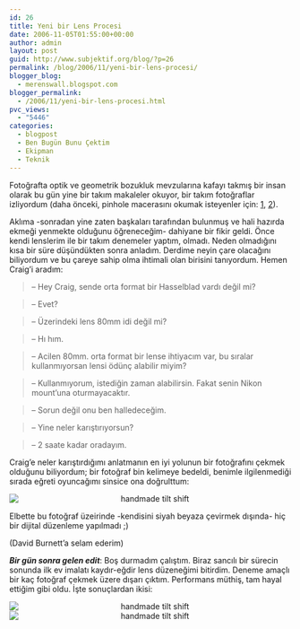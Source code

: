 ```yaml
---
id: 26
title: Yeni bir Lens Procesi
date: 2006-11-05T01:55:00+00:00
author: admin
layout: post
guid: http://www.subjektif.org/blog/?p=26
permalink: /blog/2006/11/yeni-bir-lens-procesi/
blogger_blog:
  - merenswall.blogspot.com
blogger_permalink:
  - /2006/11/yeni-bir-lens-procesi.html
pvc_views:
  - "5446"
categories:
  - blogpost
  - Ben Bugün Bunu Çektim
  - Ekipman
  - Teknik
---
```

Fotoğrafta optik ve geometrik bozukluk mevzularına kafayı takmış bir insan olarak bu gün yine bir takım makaleler okuyor, bir takım fotoğraflar izliyordum (daha önceki, pinhole macerasını okumak isteyenler için: [1](http://meren.org/blog/2006/06/pinhole.html), [2](http://meren.org/blog/2006/06/nikon-d70-ile-pinhole.html)).

Aklıma -sonradan yine zaten başkaları tarafından bulunmuş ve hali hazırda ekmeği yenmekte olduğunu öğreneceğim- dahiyane bir fikir geldi. Önce kendi lenslerim ile bir takım denemeler yaptım, olmadı. Neden olmadığını kısa bir süre düşündükten sonra anladım. Derdime neyin çare olacağını biliyordum ve bu çareye sahip olma ihtimali olan birisini tanıyordum. Hemen Craig&#8217;i aradım:

> &#8211; Hey Craig, sende orta format bir Hasselblad vardı değil mi?
  
> &#8211; Evet?
  
> &#8211; Üzerindeki lens 80mm idi değil mi?
  
> &#8211; Hı hım.
  
> &#8211; Acilen 80mm. orta format bir lense ihtiyacım var, bu sıralar kullanmıyorsan lensi ödünç alabilir miyim?
  
> &#8211; Kullanmıyorum, istediğin zaman alabilirsin. Fakat senin Nikon mount&#8217;una oturmayacaktır.
  
> &#8211; Sorun değil onu ben halledeceğim.
  
> &#8211; Yine neler karıştırıyorsun?
  
> &#8211; 2 saate kadar oradayım.

Craig&#8217;e neler karıştırdığımı anlatmanın en iyi yolunun bir fotoğrafını çekmek olduğunu biliyordum; bir fotoğraf bin kelimeye bedeldi, benimle ilgilenmediği sırada eğreti oyuncağımı sinsice ona doğrulttum:

<img style="text-align: center; display: block;" src="{{ site.baseurl }}/images/yeni-bir-lens-procesi-10-Craig-Mammano-%28Taken-by-using-an-handmade-tilt-shift-lens%29.jpg" border="0" alt="handmade tilt shift" />

Elbette bu fotoğraf üzeirinde -kendisini siyah beyaza çevirmek dışında- hiç bir dijital düzenleme yapılmadı ;)

(David Burnett&#8217;a selam ederim)

**_Bir gün sonra gelen edit_**: Boş durmadım çalıştım. Biraz sancılı bir sürecin sonunda ilk ev imalatı kaydır-eğdir lens düzeneğimi bitirdim. Deneme amaçlı bir kaç fotoğraf çekmek üzere dışarı çıktım. Performans müthiş, tam hayal ettiğim gibi oldu. İşte sonuçlardan ikisi:

<img style="text-align: center; display: block;" src="{{ site.baseurl }}/images/yeni-bir-lens-procesi-handmade-01.jpg" border="0" alt="handmade tilt shift" />

<img style="text-align: center; display: block;" src="{{ site.baseurl }}/images/yeni-bir-lens-procesi-handmade-02.jpg" border="0" alt="handmade tilt shift" />
